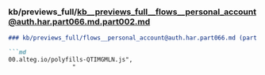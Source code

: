 ### kb/previews_full/kb__previews_full__flows__personal_account@auth.har.part066.md.part002.md

```md
### kb/previews_full/flows__personal_account@auth.har.part066.md (part 002)

```md
00.alteg.io/polyfills-QTIMGMLN.js",
                  "
```

```

```
